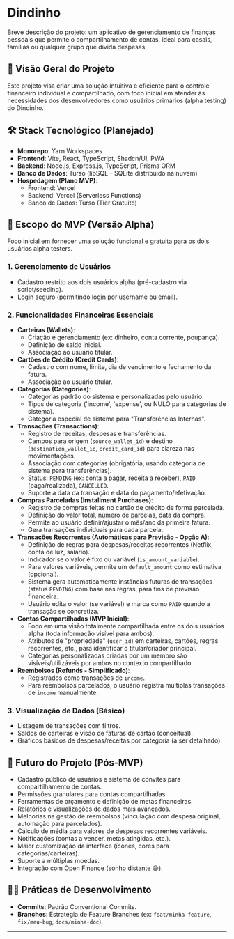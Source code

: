 # Dindinho

Breve descrição do projeto: um aplicativo de gerenciamento de finanças pessoais que permite o compartilhamento de contas, ideal para casais, famílias ou qualquer grupo que divida despesas.

## 🚀 Visão Geral do Projeto

Este projeto visa criar uma solução intuitiva e eficiente para o controle financeiro individual e compartilhado, com foco inicial em atender às necessidades dos desenvolvedores como usuários primários (alpha testing) do Dindinho.

## 🛠️ Stack Tecnológico (Planejado)

- **Monorepo**: Yarn Workspaces
- **Frontend**: Vite, React, TypeScript, Shadcn/UI, PWA
- **Backend**: Node.js, Express.js, TypeScript, Prisma ORM
- **Banco de Dados**: Turso (libSQL - SQLite distribuído na nuvem)
- **Hospedagem (Plano MVP)**:
  - Frontend: Vercel
  - Backend: Vercel (Serverless Functions)
  - Banco de Dados: Turso (Tier Gratuito)

## 🎯 Escopo do MVP (Versão Alpha)

Foco inicial em fornecer uma solução funcional e gratuita para os dois usuários alpha testers.

### 1. Gerenciamento de Usuários

- Cadastro restrito aos dois usuários alpha (pré-cadastro via script/seeding).
- Login seguro (permitindo login por username ou email).

### 2. Funcionalidades Financeiras Essenciais

- **Carteiras (Wallets)**:
  - Criação e gerenciamento (ex: dinheiro, conta corrente, poupança).
  - Definição de saldo inicial.
  - Associação ao usuário titular.
- **Cartões de Crédito (Credit Cards)**:
  - Cadastro com nome, limite, dia de vencimento e fechamento da fatura.
  - Associação ao usuário titular.
- **Categorias (Categories)**:
  - Categorias padrão do sistema e personalizadas pelo usuário.
  - Tipos de categoria ('income', 'expense', ou NULO para categorias de sistema).
  - Categoria especial de sistema para "Transferências Internas".
- **Transações (Transactions)**:
  - Registro de receitas, despesas e transferências.
  - Campos para origem (`source_wallet_id`) e destino (`destination_wallet_id`, `credit_card_id`) para clareza nas movimentações.
  - Associação com categorias (obrigatória, usando categoria de sistema para transferências).
  - Status: `PENDING` (ex: conta a pagar, receita a receber), `PAID` (paga/realizada), `CANCELLED`.
  - Suporte a data da transação e data do pagamento/efetivação.
- **Compras Parceladas (Installment Purchases)**:
  - Registro de compras feitas no cartão de crédito de forma parcelada.
  - Definição do valor total, número de parcelas, data da compra.
  - Permite ao usuário definir/ajustar o mês/ano da primeira fatura.
  - Gera transações individuais para cada parcela.
- **Transações Recorrentes (Automáticas para Previsão - Opção A)**:
  - Definição de regras para despesas/receitas recorrentes (Netflix, conta de luz, salário).
  - Indicador se o valor é fixo ou variável (`is_amount_variable`).
  - Para valores variáveis, permite um `default_amount` como estimativa (opcional).
  - Sistema gera automaticamente instâncias futuras de transações (status `PENDING`) com base nas regras, para fins de previsão financeira.
  - Usuário edita o valor (se variável) e marca como `PAID` quando a transação se concretiza.
- **Contas Compartilhadas (MVP Inicial)**:
  - Foco em uma visão totalmente compartilhada entre os dois usuários alpha (toda informação visível para ambos).
  - Atributos de "propriedade" (`user_id`) em carteiras, cartões, regras recorrentes, etc., para identificar o titular/criador principal.
  - Categorias personalizadas criadas por um membro são visíveis/utilizáveis por ambos no contexto compartilhado.
- **Reembolsos (Refunds - Simplificado)**:
  - Registrados como transações de `income`.
  - Para reembolsos parcelados, o usuário registra múltiplas transações de `income` manualmente.

### 3. Visualização de Dados (Básico)

- Listagem de transações com filtros.
- Saldos de carteiras e visão de faturas de cartão (conceitual).
- Gráficos básicos de despesas/receitas por categoria (a ser detalhado).

## 🌱 Futuro do Projeto (Pós-MVP)

- Cadastro público de usuários e sistema de convites para compartilhamento de contas.
- Permissões granulares para contas compartilhadas.
- Ferramentas de orçamento e definição de metas financeiras.
- Relatórios e visualizações de dados mais avançados.
- Melhorias na gestão de reembolsos (vinculação com despesa original, automação para parcelados).
- Cálculo de média para valores de despesas recorrentes variáveis.
- Notificações (contas a vencer, metas atingidas, etc.).
- Maior customização da interface (ícones, cores para categorias/carteiras).
- Suporte a múltiplas moedas.
- Integração com Open Finance (sonho distante 😄).

## 🧑‍💻 Práticas de Desenvolvimento

- **Commits**: Padrão Conventional Commits.
- **Branches**: Estratégia de Feature Branches (ex: `feat/minha-feature`, `fix/meu-bug`, `docs/minha-doc`).

---
